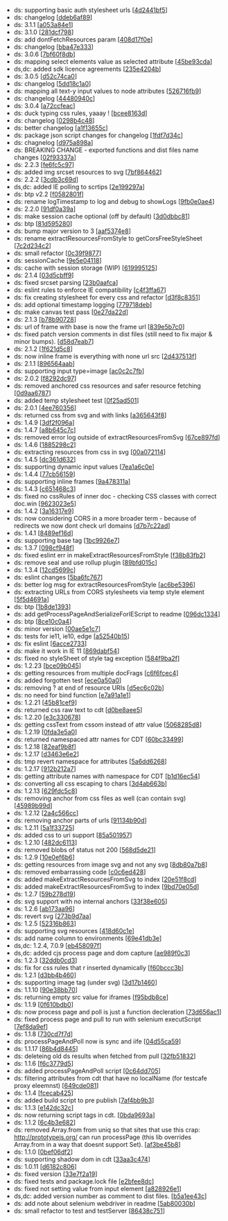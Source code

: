 * ds: supporting basic auth stylesheet urls [[4d2441bf5](https://github.com/applitools/mono/commit/4d2441bf52bc70c2827aa486e5526aa6e9317fd3)]
* ds: changelog [[ddeb6af89](https://github.com/applitools/mono/commit/ddeb6af89ac1c1d6476f1a42a5a051802bf270f3)]
* ds: 3.1.1 [[a053a84e1](https://github.com/applitools/mono/commit/a053a84e12ca24a18d8ccf536f3100306e70f857)]
* ds: 3.1.0 [[281dcf798](https://github.com/applitools/mono/commit/281dcf7981540149eb1511ab722b6c5b8615dd48)]
* ds: add dontFetchResources param [[408d17f0e](https://github.com/applitools/mono/commit/408d17f0efc7f8d5b44e62d6ad3d74eda6659c30)]
* ds: changelog [[bba47e333](https://github.com/applitools/mono/commit/bba47e3330e7b1d037ef58038ae0e1af281ff5c4)]
* ds: 3.0.6 [[7bf60f8db](https://github.com/applitools/mono/commit/7bf60f8dbe9ec1d3f1129c154c2ffe3a30d29a95)]
* ds: mapping select elements value as selected attribute [[45be93cda](https://github.com/applitools/mono/commit/45be93cdac2eac85b03dcc9327ef97e7acb9fce9)]
* ds,dc: added sdk licence agreements [[235e4204b](https://github.com/applitools/mono/commit/235e4204b3bb4f67b2d130f07640ef5bc5da7066)]
* ds: 3.0.5 [[d52c74ca0](https://github.com/applitools/mono/commit/d52c74ca0fe833da5cd06e3dcf1ae8fa3961b04c)]
* ds: changelog [[5dd18c1a0](https://github.com/applitools/mono/commit/5dd18c1a0cf7f0bc0ce8510db246540720a9202d)]
* ds: mapping all text-y input values to node attributes [[526716fb9](https://github.com/applitools/mono/commit/526716fb967909a525fb619ec364bfe73a58d978)]
* ds: changelog [[44480940c](https://github.com/applitools/mono/commit/44480940c1351266a1f7cd4670ac3cce85afd5ad)]
* ds: 3.0.4 [[a72ccfeac](https://github.com/applitools/mono/commit/a72ccfeac0382f7e97413fe9ae58e520ae71a1f7)]
* ds: duck typing css rules, yaaay ! [[bcee8163d](https://github.com/applitools/mono/commit/bcee8163dfeb50c587c97c509fd1d84061e7ff8f)]
* ds: changelog [[0298b4c48](https://github.com/applitools/mono/commit/0298b4c48eec2381fabb13aec3c21dec7e384d09)]
* ds: better changelog [[a1f13655c](https://github.com/applitools/mono/commit/a1f13655c21a8966b2c3524ff62878259099f956)]
* ds: package json script changes for changelog [[1fdf7d34c](https://github.com/applitools/mono/commit/1fdf7d34cdd58bd971d90de00f5a2f0af347117b)]
* ds: chagnelog [[d975a898a](https://github.com/applitools/mono/commit/d975a898a7c61526c81742cde50d1bce7e23f34b)]
* ds: BREAKING CHANGE - exported functions and dist files name changes [[02f93337a](https://github.com/applitools/mono/commit/02f93337a20b3b0916b352281bb6a42b574a2f3b)]
* ds: 2.2.3 [[fe6fc5c97](https://github.com/applitools/mono/commit/fe6fc5c9738d340c985f3293cdc2a6bd1b0b24e2)]
* ds: added img srcset resources to svg [[7bf864462](https://github.com/applitools/mono/commit/7bf864462e0671f516351702990adad1fa82bd79)]
* ds: 2.2.2 [[3cdb3c69d](https://github.com/applitools/mono/commit/3cdb3c69d51abdf9d60f77f63b005490577eebb9)]
* ds,dc: added IE polling to scrtips [[2e199297a](https://github.com/applitools/mono/commit/2e199297a9dff2ab91887257e1957ad9875e00fb)]
* ds: btp v2.2 [[f0582801f](https://github.com/applitools/mono/commit/f0582801f46791544f85ac27c28f1779291274ff)]
* ds: rename logTimestamp to log and debug to showLogs [[9fb0e0ae4](https://github.com/applitools/mono/commit/9fb0e0ae4546ef08ce34541665a48787b24b5c03)]
* ds: 2.2.0 [[91df0a39a](https://github.com/applitools/mono/commit/91df0a39abebe9ee3b23b9f6c909342c0cf2dbe5)]
* ds: make session cache optional (off by default) [[3d0dbbc81](https://github.com/applitools/mono/commit/3d0dbbc81fa37c861a63e915e4f5f4985010074f)]
* ds: btp [[81d595280](https://github.com/applitools/mono/commit/81d5952804eb314cd053a953937e1c15be59cae3)]
* ds: bump major version to 3 [[aaf5374e8](https://github.com/applitools/mono/commit/aaf5374e83cc5d1a90624d927957a45051005060)]
* ds: rename extractResourcesFromStyle to getCorsFreeStyleSheet [[7c2d234c2](https://github.com/applitools/mono/commit/7c2d234c278b1f28e572edc29a70e7c3a1562f69)]
* ds: small refactor [[0c39f9877](https://github.com/applitools/mono/commit/0c39f98774866e961e45d7fd028fd11f0cdb8d93)]
* ds: sessionCache [[9e5e04118](https://github.com/applitools/mono/commit/9e5e041182cb7bbf69ae1d5dacc74664f6fb1352)]
* ds: cache with session storage (WIP) [[619995125](https://github.com/applitools/mono/commit/619995125d52e70a689456924de6b5c397ad48d3)]
* ds: 2.1.4 [[03d5cbff9](https://github.com/applitools/mono/commit/03d5cbff96117bb75ee26000fd24a1a50fb92225)]
* ds: fixed srcset parsing [[23b0aafca](https://github.com/applitools/mono/commit/23b0aafca1aa1d15a3698e47b43d1f8d094e9c95)]
* ds: eslint rules to enforce IE compatibility [[c4f3ffa67](https://github.com/applitools/mono/commit/c4f3ffa67df9810c3e7493448c13c8a3ddf7c14b)]
* ds: fix creating stylesheet for every css and refactor [[d3f8c8351](https://github.com/applitools/mono/commit/d3f8c8351b3f0268e54ad89b16fa746cfec9e5a7)]
* ds: add optional timestamp logging [[779718deb](https://github.com/applitools/mono/commit/779718deb1d32ed2e06adb981b4b44624727bb66)]
* ds: make canvas test pass [[0e27da22d](https://github.com/applitools/mono/commit/0e27da22d7143ead319295c8d243253067de55b0)]
* ds: 2.1.3 [[b78b90728](https://github.com/applitools/mono/commit/b78b907281fc89e82c60a0a740127d0b44de0149)]
* ds: url of frame with base is now the frame url [[839e5b7c0](https://github.com/applitools/mono/commit/839e5b7c03a283dcf958d0af388ef05b4d953a70)]
* ds: fixed patch version comments in dist files (still need to fix major & minor bumps). [[d58d7eab7](https://github.com/applitools/mono/commit/d58d7eab7cc198326a999c28b3b4d91654ab08af)]
* ds: 2.1.2 [[1f621d5c8](https://github.com/applitools/mono/commit/1f621d5c875a50baa53df614ad55caa05acb4722)]
* ds: now inline frame is everything with none url src [[2d437513f](https://github.com/applitools/mono/commit/2d437513fb9721f35e006a4546220e40079be344)]
* ds: 2.1.1 [[896564aab](https://github.com/applitools/mono/commit/896564aab64e8d076c8de964095c2b3b33ea4e00)]
* ds: supporting input type=image [[ac0c2c7fb](https://github.com/applitools/mono/commit/ac0c2c7fb3371c72b61cbbfb5c19c7a09f4b56e9)]
* ds: 2.0.2 [[f8292dc97](https://github.com/applitools/mono/commit/f8292dc970e281f47d04b0f03ca4144fc19e3f31)]
* ds: removed anchored css resources and safer resource fetching [[0d9aa6787](https://github.com/applitools/mono/commit/0d9aa678735c7cbc39cbfe55b12c50c1b08cb082)]
* ds: added temp stylesheet test [[0f25ad501](https://github.com/applitools/mono/commit/0f25ad50136420ea5c110199b012e85da25ed058)]
* ds: 2.0.1 [[4ee760356](https://github.com/applitools/mono/commit/4ee760356e71f20dd9c4831f81438cb540a6e237)]
* ds: returned css from svg and with links [[a365643f8](https://github.com/applitools/mono/commit/a365643f81856a78dc5dedf888828e346ba783fd)]
* ds: 1.4.9 [[3df2f096a](https://github.com/applitools/mono/commit/3df2f096a209781edde869113a8a58a17147d074)]
* ds: 1.4.7 [[a8b645c7c](https://github.com/applitools/mono/commit/a8b645c7c35dd6d99b922290875e53533e917593)]
* ds: removed error log outside of extractResourcesFromSvg [[67ce897fd](https://github.com/applitools/mono/commit/67ce897fdcc2eaf329b81375202c3d4d71e566b6)]
* ds: 1.4.6 [[1885298c2](https://github.com/applitools/mono/commit/1885298c2bea65458fd7d9cb60274ee3297eb610)]
* ds: extracting resources from css in svg [[00a072114](https://github.com/applitools/mono/commit/00a0721141af3d164082f128f4cac4250302dacc)]
* ds: 1.4.5 [[dc361d632](https://github.com/applitools/mono/commit/dc361d63200ea896624ab24b0cd1f97e47bf8532)]
* ds: supporting dynamic input values [[7ea1a6c0e](https://github.com/applitools/mono/commit/7ea1a6c0ea8a07cbb6d76ceb5b6deb0a75b82978)]
* ds: 1.4.4 [[77cb56159](https://github.com/applitools/mono/commit/77cb56159b8e54435afb2e6c9a37d2ae59aaa514)]
* ds: supporting inline frames [[9a478311a](https://github.com/applitools/mono/commit/9a478311af29a6f65ad94487337957e4fa42d1b5)]
* ds: 1.4.3 [[c651468c3](https://github.com/applitools/mono/commit/c651468c3865b8413cb612887eb87f277c083a86)]
* ds: fixed no cssRules of inner doc - checking CSS classes with correct doc.win [[9623023e5](https://github.com/applitools/mono/commit/9623023e51a74c913097ce07ac34e3a469d85a48)]
* ds: 1.4.2 [[3a16317e9](https://github.com/applitools/mono/commit/3a16317e90bfaf3932c72808984eb5ae6cdfaa7a)]
* ds: now considering CORS in a more broader term - because of redirects we now dont check url domains [[d7b7c22ad](https://github.com/applitools/mono/commit/d7b7c22adca12e00197dc5ad81130bc539b12ad8)]
* ds: 1.4.1 [[8489ef16d](https://github.com/applitools/mono/commit/8489ef16dcfa98e71ab9fc178a17089dc9d44a93)]
* ds: supporting base tag [[1bc9926e7](https://github.com/applitools/mono/commit/1bc9926e7f807ac062bff99c658de241c700389d)]
* ds: 1.3.7 [[098cf948f](https://github.com/applitools/mono/commit/098cf948fb6e63c158c1a170c5c84d1b43daf8f4)]
* ds: fixed eslint err in makeExtractResourcesFromStyle [[f38b83fb2](https://github.com/applitools/mono/commit/f38b83fb2ca7b6541a42b3b90053873c3fefb19c)]
* ds: remove seal and use rollup plugin [[89bfd015c](https://github.com/applitools/mono/commit/89bfd015c1708e69aecd920f141da09598ee92de)]
* ds: 1.3.4 [[12cd5699c](https://github.com/applitools/mono/commit/12cd5699c407c4d55da102c05b0a61bfb533ac1b)]
* ds: eslint changes [[5ba6fc767](https://github.com/applitools/mono/commit/5ba6fc767c93d4b45a0189d3143639897276e450)]
* ds: better log msg for extractResourcesFromStyle [[ac6be5396](https://github.com/applitools/mono/commit/ac6be53960870b5bc3a0bd709f64d304b020a589)]
* ds: extracting URLs from CORS stylesheets via temp style element [[5f5d4691a](https://github.com/applitools/mono/commit/5f5d4691a8c661596edafb92c5e53f566e8f9d84)]
* ds: btp [[1b8de1393](https://github.com/applitools/mono/commit/1b8de139374c7300c2b63cfafaf2a45ef123832a)]
* ds: add getProcessPageAndSerializeForIEScript to readme [[096dc1334](https://github.com/applitools/mono/commit/096dc133444821d4b001d55e33875b7ea7c69079)]
* ds: btp [[8ce10c0a4](https://github.com/applitools/mono/commit/8ce10c0a4279634e7497ec4eab3f93eaea03d8ee)]
* ds: minor version [[00ae5e1c7](https://github.com/applitools/mono/commit/00ae5e1c74bcfe7daa9d0040b43c0d489b7a3a8a)]
* ds: tests for ie11, ie10, edge [[a52540b15](https://github.com/applitools/mono/commit/a52540b15c714feaafe42d43fa68fdcf69fe103e)]
* ds: fix eslint [[6acce2733](https://github.com/applitools/mono/commit/6acce273361451eb43d98e70ac1bac29759b54b3)]
* ds: make it work in IE 11 [[869dabf54](https://github.com/applitools/mono/commit/869dabf54d4a2864741e7c2111802f6a8a162d45)]
* ds: fixed no styleSheet of style tag exception [[584f9ba2f](https://github.com/applitools/mono/commit/584f9ba2ff119c2fb9d948061205cbb5264bf126)]
* ds: 1.2.23 [[bce09b045](https://github.com/applitools/mono/commit/bce09b045a2261655dd1a5021fae611bb3596c12)]
* ds: getting resources from multiple docFrags [[c6f6fcec4](https://github.com/applitools/mono/commit/c6f6fcec47aa3ef9204b3aa1da736aaac355d726)]
* ds: added forgotten test [[ece0a50a0](https://github.com/applitools/mono/commit/ece0a50a005103550424f0e46e2ba696dec18c70)]
* ds: removing ? at end of resource URIs [[d5ec6c02b](https://github.com/applitools/mono/commit/d5ec6c02bf3c7d7968e1f0ad5b01c7e1939674cd)]
* ds: no need for bind function [[e7a91a1e1](https://github.com/applitools/mono/commit/e7a91a1e17296b42f8330c6dafa7323b083be7d1)]
* ds: 1.2.21 [[45b81cef9](https://github.com/applitools/mono/commit/45b81cef99f4afc852ca320b861712b52484285b)]
* ds: returned css raw text to cdt [[d0be8aee5](https://github.com/applitools/mono/commit/d0be8aee585debeb5f5429e0d7af4ab0194ae771)]
* ds: 1.2.20 [[e3c330678](https://github.com/applitools/mono/commit/e3c3306785d4392e99aed4c1e1fac352e8ccccd9)]
* ds: getting cssText from cssom instead of attr value [[5068285d8](https://github.com/applitools/mono/commit/5068285d8b6e267bdcf025544ccb285eeacce9b5)]
* ds: 1.2.19 [[0fda3e5a0](https://github.com/applitools/mono/commit/0fda3e5a09bf292beed0ce3d487243f5e363751b)]
* ds: returned namespaced attr names for CDT [[60bc33499](https://github.com/applitools/mono/commit/60bc33499be4d1c7270dd7eed20561540e4f5208)]
* ds: 1.2.18 [[82eaf9b8f](https://github.com/applitools/mono/commit/82eaf9b8fc9f93a0c1d5e87cffc0755349892e17)]
* ds: 1.2.17 [[d3463e6e2](https://github.com/applitools/mono/commit/d3463e6e2d37001a2eb149d4aa47ff551dc2f64e)]
* ds: tmp revert namespace for attributes [[5a6dd6268](https://github.com/applitools/mono/commit/5a6dd6268e3546725bd1ebd7ce8dccffacd00015)]
* ds: 1.2.17 [[912b212a7](https://github.com/applitools/mono/commit/912b212a7d30e9a6f5f6c8f62c0dc729bc2aeb98)]
* ds: getting attribute names with namespace for CDT [[b1d16ec54](https://github.com/applitools/mono/commit/b1d16ec543aa2524c1bd6375d8d84790c1d60f05)]
* ds: converting all css escaping to chars [[3d4ab663b](https://github.com/applitools/mono/commit/3d4ab663bf70745e5245587013722c778b54870b)]
* ds: 1.2.13 [[629fdc5c8](https://github.com/applitools/mono/commit/629fdc5c855cf3839de25a1a5fea0b4552f6ed39)]
* ds: removing anchor from css files as well (can contain svg) [[45989b99d](https://github.com/applitools/mono/commit/45989b99d4ed465a98bc7c991f58b33d4f4265d0)]
* ds: 1.2.12 [[2a4c566cc](https://github.com/applitools/mono/commit/2a4c566cc51e46bd8883a08e3d6d88d34d1b24f1)]
* ds: removing anchor parts of urls [[91134b90d](https://github.com/applitools/mono/commit/91134b90dce77fca121142483792bfd5cb43912c)]
* ds: 1.2.11 [[5a1f33725](https://github.com/applitools/mono/commit/5a1f33725009161bc329033342b4e867d47be9ea)]
* ds: added css to uri support [[85a501957](https://github.com/applitools/mono/commit/85a501957bbe60280438fd2b552630ec5b3df05c)]
* ds: 1.2.10 [[482dc6113](https://github.com/applitools/mono/commit/482dc6113ce7c688866ea4fa0a65855f3461704f)]
* ds: removed blobs of status not 200 [[568d5de21](https://github.com/applitools/mono/commit/568d5de21afb5b0bb1ca15f504c992248b015ac8)]
* ds: 1.2.9 [[10e0ef6b6](https://github.com/applitools/mono/commit/10e0ef6b62584226eac5f3c8929fe6913d5b0f62)]
* ds: getting resources from  image svg and not any svg [[8db80a7b8](https://github.com/applitools/mono/commit/8db80a7b89e06662dbbf80b857eb42c3ce336cd0)]
* ds: removed embarrassing code [[c0c6ed428](https://github.com/applitools/mono/commit/c0c6ed428b7c9296d4fe4c7b7e5ba7af4038ba8c)]
* ds: added makeExtractResourcesFromSvg to index [[20e51f8cd](https://github.com/applitools/mono/commit/20e51f8cd3a55c94c53e63c6d98e674c79c894ee)]
* ds: added makeExtractResourcesFromSvg to index [[9bd70e05d](https://github.com/applitools/mono/commit/9bd70e05d20978fe1022fb9935ddd7afb0296a84)]
* ds: 1.2.7 [[59b278d19](https://github.com/applitools/mono/commit/59b278d19885fb058bfa9ab9d289c1c30af6af92)]
* ds: svg support with no internal anchors [[33f38e605](https://github.com/applitools/mono/commit/33f38e605ca69bb51f89c19f058bc5dc792b5852)]
* ds: 1.2.6 [[ab173aa96](https://github.com/applitools/mono/commit/ab173aa9678c243ab9dd3225c5b64f78f4b1a780)]
* ds: revert svg [[273b9d7aa](https://github.com/applitools/mono/commit/273b9d7aac08cf99f394c3c5691b788265c9ed55)]
* ds: 1.2.5 [[52316b863](https://github.com/applitools/mono/commit/52316b863891a15393c524d63dc08d3ba1379f36)]
* ds: supporting svg resources [[418d60c1e](https://github.com/applitools/mono/commit/418d60c1eb09b656682919d68a0a446b0e3a5bbc)]
* ds: add name column to environments [[69e41db3e](https://github.com/applitools/mono/commit/69e41db3ea12c1a34fea673057b4e4038beaead1)]
* ds,dc: 1.2.4, 7.0.9 [[eb458097f](https://github.com/applitools/mono/commit/eb458097f0687ac422d49f6ba3748bc156bac341)]
* ds,dc: added cjs process page and dom capture [[ae989f0c3](https://github.com/applitools/mono/commit/ae989f0c3be57296560802dd8da4843d21823ec8)]
* ds: 1.2.3 [[32ddb0cd3](https://github.com/applitools/mono/commit/32ddb0cd3cb04d4cbd74c5e964b4652663feb919)]
* ds: fix for css rules that r inserted dynamically [[f60bccc3b](https://github.com/applitools/mono/commit/f60bccc3bb3b397ac8c71f2c9e1615ae08232c7f)]
* ds: 1.2.1 [[d3bb4b460](https://github.com/applitools/mono/commit/d3bb4b460205b5f7658231630be93abeaf75212b)]
* ds: supporting image tag (under svg) [[3d17b1460](https://github.com/applitools/mono/commit/3d17b146041f645bad007dd3df0ae0165f7c6ca2)]
* ds: 1.1.10 [[90e38bb70](https://github.com/applitools/mono/commit/90e38bb70d1c5536cf5a57552e7ef32808b7f380)]
* ds: returning empty src value for iframes [[f95bdb8ce](https://github.com/applitools/mono/commit/f95bdb8cef52bbf82e5aa6e00516ca27db1aa14e)]
* ds: 1.1.9 [[0f610bdb0](https://github.com/applitools/mono/commit/0f610bdb08c5019b25defdbbab6cdb3d028dc1d8)]
* ds: now process page and poll is just a function decleration [[73d656ac1](https://github.com/applitools/mono/commit/73d656ac182cda30c9dc4e11a15b4b73e34ce4a4)]
* ds: fixed process page and pull to run with selenium executScript [[7ef8da9ef](https://github.com/applitools/mono/commit/7ef8da9efddcc9462f921d0cc8e4ffee15872330)]
* ds: 1.1.8 [[730cd7f7d](https://github.com/applitools/mono/commit/730cd7f7dd5f5b58f0a171854abaf6fe31a5f1cd)]
* ds: processPageAndPoll now is sync and iife [[04d55ca59](https://github.com/applitools/mono/commit/04d55ca59d75b5fd8603873efd7a9fac3c588e25)]
* ds: 1.1.17 [[86b4d8445](https://github.com/applitools/mono/commit/86b4d8445eabcdecd56d3e6295eed14e7dcb8a5b)]
* ds: deleteing old ds results when fetched from pull [[32fb51832](https://github.com/applitools/mono/commit/32fb5183248349d6f57d2fced6c2d0183351f1a7)]
* ds: 1.1.6 [[f6c3779d5](https://github.com/applitools/mono/commit/f6c3779d51ef2236907bf6db4ea4ea31c37ff2a8)]
* ds: added processPageAndPoll script [[0c64dd705](https://github.com/applitools/mono/commit/0c64dd70505100dcb399bf7e1e5fcd62db66df7b)]
* ds: filtering attributes from cdt that have no localName (for testcafe proxy eleemnst) [[649cde081](https://github.com/applitools/mono/commit/649cde08180b4de20ccfbc429acc24653b78498b)]
* ds: 1.1.4 [[fcecab425](https://github.com/applitools/mono/commit/fcecab4255c0b84663c7faafcda8e62515a0006a)]
* ds: added build script to pre publish [[7af4bb9b3](https://github.com/applitools/mono/commit/7af4bb9b38f93de3f6db34a8e468d3ed5fd1acb5)]
* ds: 1.1.3 [[e142dc32c](https://github.com/applitools/mono/commit/e142dc32c29c5ea013d0f0da3c35b4d965914578)]
* ds: now returning script tags in cdt. [[0bda9693a](https://github.com/applitools/mono/commit/0bda9693ae1b9df2d37aa38a664d92984c41d1f9)]
* ds: 1.1.2 [[6c4b3e682](https://github.com/applitools/mono/commit/6c4b3e682dc99e038cbd35f1456ccfa4b065a925)]
* ds: removed Array.from from uniq so that sites that use this crap:  http://prototypejs.org/ can run processPage (this lib overrides Array.from in a way that doesnt support Set). [[af3be45b8](https://github.com/applitools/mono/commit/af3be45b8891f72ed30f288173c49cd74fe307b1)]
* ds: 1.1.0 [[0bef06df2](https://github.com/applitools/mono/commit/0bef06df2fed54f3c8ea684ad9062638ca530d29)]
* ds: supporting shadow dom in cdt [[33aa3c474](https://github.com/applitools/mono/commit/33aa3c4744d4b1114d9b70544a04804587302d81)]
* ds: 1.0.11 [[d6182c806](https://github.com/applitools/mono/commit/d6182c80682a3c25ef63a389cf49bdcbfeeddd14)]
* ds: fixed version [[33e7f2a19](https://github.com/applitools/mono/commit/33e7f2a197e6e80c01ffc66e606ccbb797b6a616)]
* ds: fixed tests and package.lock file [[e2bfee8dc](https://github.com/applitools/mono/commit/e2bfee8dc34bf02a2db07cbdb5250187b048cca3)]
* ds: fixed not setting value from input element [[a828926e1](https://github.com/applitools/mono/commit/a828926e12c88d7e69c35f6f800c4730851f75e1)]
* ds,dc: added version number as comment to dist files. [[b5a1ee43c](https://github.com/applitools/mono/commit/b5a1ee43c336b00abfb4bcbab6f7296917932287)]
* ds: add note about selenium webdriver in readme [[5ab80030b](https://github.com/applitools/mono/commit/5ab80030baa99a3db1ca8ac3cd7573dd13b3f0d0)]
* ds: small refactor to test and testServer [[86438c751](https://github.com/applitools/mono/commit/86438c75176b2f735999d05d0e92fac1efb0feff)]
